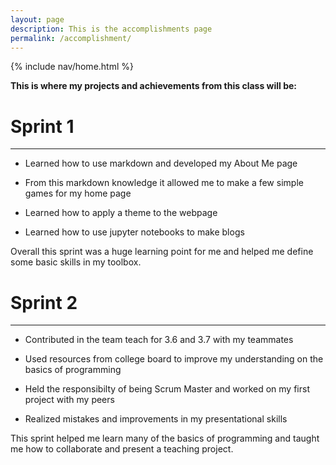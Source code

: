 ```yaml
---
layout: page
description: This is the accomplishments page
permalink: /accomplishment/
---
```

{% include nav/home.html %}

**This is where my projects and achievements from this class will be:**

# Sprint 1
<hr>

- Learned how to use markdown and developed my About Me page

- From this markdown knowledge it allowed me to make a few simple games for my home page

- Learned how to apply a theme to the webpage

- Learned how to use jupyter notebooks to make blogs

Overall this sprint was a huge learning point for me and helped me define some basic skills in my toolbox.

# Sprint 2
<hr>

- Contributed in the team teach for 3.6 and 3.7 with my teammates

- Used resources from college board to improve my understanding on the basics of programming

- Held the responsibilty of being Scrum Master and worked on my first project with my peers

- Realized mistakes and improvements in my presentational skills 

This sprint helped me learn many of the basics of programming and taught me how to collaborate and present a teaching project.